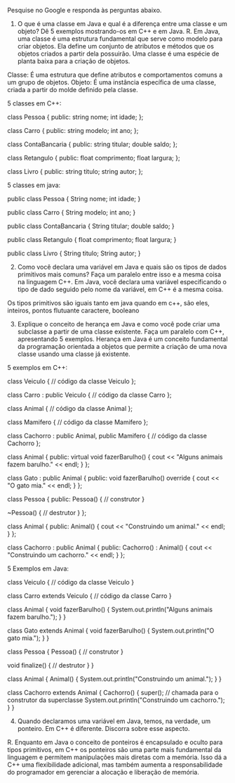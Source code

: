 Pesquise no Google e responda às perguntas abaixo.
1. O que é uma classe em Java e qual é a diferença entre uma classe e um objeto? Dê 5 exemplos mostrando-os em C++ e em Java.
R. Em Java, uma classe é uma estrutura fundamental que serve como modelo para criar objetos. Ela define um conjunto de atributos e métodos que os objetos criados a partir dela possuirão. Uma classe é uma espécie de planta baixa para a criação de objetos.

Classe: É uma estrutura que define atributos e comportamentos comuns a um grupo de objetos. Objeto: É uma instância específica de uma classe, criada a partir do molde definido pela classe.

5 classes em C++:

class Pessoa { public: string nome; int idade; };

class Carro { public: string modelo; int ano; };

class ContaBancaria { public: string titular; double saldo; };

class Retangulo { public: float comprimento; float largura; };

class Livro { public: string titulo; string autor; };

5 classes em java:

public class Pessoa { String nome; int idade; }

public class Carro { String modelo; int ano; }

public class ContaBancaria { String titular; double saldo; }

public class Retangulo { float comprimento; float largura; }

public class Livro { String titulo; String autor; }

2. Como você declara uma variável em Java e quais são os tipos de dados primitivos mais comuns? Faça um paralelo entre isso e a mesma coisa na linguagem C++.
Em Java, você declara uma variável especificando o tipo de dado seguido pelo nome da variável, em C++ é a mesma coisa.

Os tipos primitivos são iguais tanto em java quando em c++, são eles, inteiros, pontos flutuante caractere, booleano

3. Explique o conceito de herança em Java e como você pode criar uma subclasse a partir de uma classe existente. Faça um paralelo com C++, apresentando 5 exemplos.
Herança em Java é um conceito fundamental da programação orientada a objetos que permite a criação de uma nova classe usando uma classe já existente.

5 exemplos em C++:

class Veiculo { // código da classe Veiculo };

class Carro : public Veiculo { // código da classe Carro };

class Animal { // código da classe Animal };

class Mamifero { // código da classe Mamifero };

class Cachorro : public Animal, public Mamifero { // código da classe Cachorro };

class Animal { public: virtual void fazerBarulho() { cout << "Alguns animais fazem barulho." << endl; } };

class Gato : public Animal { public: void fazerBarulho() override { cout << "O gato mia." << endl; } };

class Pessoa { public: Pessoa() { // construtor }

~Pessoa() {
    // destrutor
}
};

class Animal { public: Animal() { cout << "Construindo um animal." << endl; } };

class Cachorro : public Animal { public: Cachorro() : Animal() { cout << "Construindo um cachorro." << endl; } };

5 Exemplos em Java:

class Veiculo { // código da classe Veiculo }

class Carro extends Veiculo { // código da classe Carro }

class Animal { void fazerBarulho() { System.out.println("Alguns animais fazem barulho."); } }

class Gato extends Animal { void fazerBarulho() { System.out.println("O gato mia."); } }

class Pessoa { Pessoa() { // construtor }

void finalize() {
    // destrutor
}
}

class Animal { Animal() { System.out.println("Construindo um animal."); } }

class Cachorro extends Animal { Cachorro() { super(); // chamada para o construtor da superclasse System.out.println("Construindo um cachorro."); } }

4. Quando declaramos uma variável em Java, temos, na verdade, um ponteiro. Em C++ é diferente. Discorra sobre esse aspecto.

R. Enquanto em Java o conceito de ponteiros é encapsulado e oculto para tipos primitivos, em C++ os ponteiros são uma parte mais fundamental da linguagem e permitem manipulações mais diretas com a memória. Isso dá a C++ uma flexibilidade adicional, mas também aumenta a responsabilidade do programador em gerenciar a alocação e liberação de memória.
